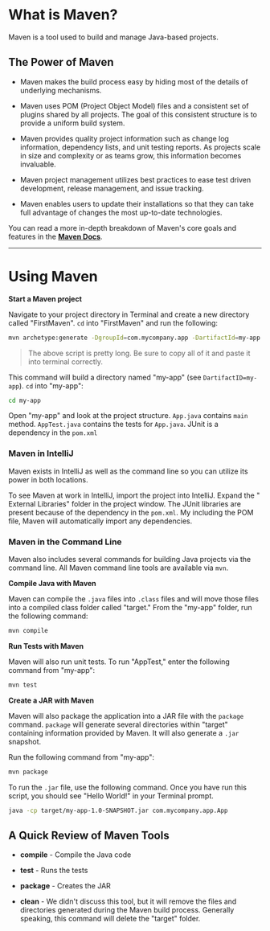 # What is Maven?

Maven is a tool used to build and manage Java-based projects.

## The Power of Maven  

* Maven makes the build process easy by hiding most of the details of underlying mechanisms.

* Maven uses POM (Project Object Model) files and a consistent set of plugins shared by all projects. The goal of this consistent structure is to provide a uniform build system.

* Maven provides quality project information such as change log information, dependency lists, and unit testing reports. As projects scale in size and complexity or as teams grow, this information becomes invaluable.

* Maven project management utilizes best practices to ease test driven development, release management, and issue tracking.

* Maven enables users to update their installations so that they can take full advantage of changes the most up-to-date technologies.

You can read a more in-depth breakdown of Maven's core goals and features in the [**Maven Docs**](https://maven.apache.org/what-is-maven.html).

---

# Using Maven

**Start a Maven project**

Navigate to your project directory in Terminal and create a new directory called "FirstMaven". `cd` into "FirstMaven" and run the following:

```sh
mvn archetype:generate -DgroupId=com.mycompany.app -DartifactId=my-app -DarchetypeArtifactId=maven-archetype-quickstart -DinteractiveMode=false
```

> The above script is pretty long. Be sure to copy all of it and paste it into terminal correctly.

This command will build a directory named "my-app" (see `DartifactID=my-app`). `cd` into "my-app":

```sh
cd my-app
```

Open "my-app" and look at the project structure. `App.java` contains `main` method. `AppTest.java` contains the tests for `App.java`. JUnit is a dependency in the `pom.xml`

### Maven in IntelliJ  

Maven exists in IntelliJ as well as the command line so you can utilize its power in both locations.

To see Maven at work in IntelliJ, import the project into IntelliJ. Expand the " External Libraries" folder in the project window. The JUnit libraries are present because of the dependency in the `pom.xml`. My including the POM file, Maven will automatically import any dependencies.

### Maven in the Command Line  

Maven also includes several commands for building Java projects via the command line. All Maven command line tools are available via `mvn`.

**Compile Java with Maven**

Maven can compile the `.java` files into `.class` files and will move those files into a compiled class folder called "target." From the "my-app" folder, run the following command:

```sh
mvn compile
```

**Run Tests with Maven**

Maven will also run unit tests. To run "AppTest," enter the following command from "my-app":

```sh
mvn test
```

**Create a JAR with Maven**

Maven will also package the application into a JAR file with the `package` command. `package` will generate several directories within "target" containing information provided by Maven. It will also generate a `.jar` snapshot.

Run the following command from "my-app":

```sh
mvn package
```

To run the `.jar` file, use the following command. Once you have run this script, you should see "Hello World!" in your Terminal prompt.

```sh
java -cp target/my-app-1.0-SNAPSHOT.jar com.mycompany.app.App
```

## A Quick Review of Maven Tools

* **compile** - Compile the Java code

* **test** - Runs the tests

* **package** - Creates the JAR

* **clean** - We didn't discuss this tool, but it will remove the files and directories generated during the Maven build process. Generally speaking, this command will delete the "target" folder.
